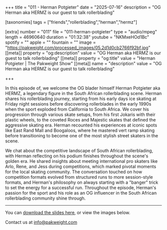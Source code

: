 +++
title = "011 - Herman Potgieter"
date = "2025-07-16"
description = "OG Herman aka HERMZ is our guest to talk rollerblading"

[taxonomies]
tags = ["friends","rollerblading","herman","hermz"]

[extra]
number = "011"
file = "011-herman-potgieter"
type = "audio/mpeg"
length = 46960640
duration = "01:32:38"
youtube = "NKMxeHOd1Bc"
spotify = ""
apple = ""
fountain = ""
image = "https://pakweight.com/processed_images/05.2d1d0cb2766f92bf.jpg"
[[meta]]
property = "og:description"
value = "OG Herman aka HERMZ is our guest to talk rollerblading"
[[meta]]
property = "og:title"
value = "Herman Potgieter | The Pakweight Show"
[[meta]]
name = "description"
value = "OG Herman aka HERMZ is our guest to talk rollerblading"

+++

In this episode of, we welcome the OG blader himself Herman Potgieter aka HERMZ, a legendary figure in the South African rollerblading scene. Herman shares his rollerblading journey, starting from his early days ice skating at Friday night sessions before discovering rollerblades in the early 1990s when the sport exploded from California to South Africa. We cover his progression through various skate setups, from his first Jokaris with their plastic wheels, to the coveted Roces and Majestic skates that defined the aggressive skating era. Herman recounted his experiences at iconic spots like East Rand Mall and Boogaloos, where he mastered vert ramp skating before transitioning to become one of the most stylish street skaters in the scene.

We chat about the competitive landscape of South African rollerblading, with Herman reflecting on his podium finishes throughout the scene's golden era. He shared insights about meeting international pro skaters like Arlo, Rene, and Jess during competitions, which marked pivotal moments for the local skating community. The conversation touched on how competition formats evolved from structured runs to more session-style formats, and Herman's philosophy on always starting with a "banger" trick to set the energy for a successful run. Throughout the episode, Herman's passion for the sport and his role as an OG influencer in the South African rollerblading community shine through.

---

You can [download the slides here](slides.pdf), or view the images below.

Contact us at [info@pakweight.com](mailto:info@pakweight.com)
